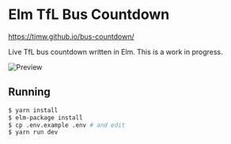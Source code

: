 # Elm TfL Bus Countdown

https://tjmw.github.io/bus-countdown/

Live TfL bus countdown written in Elm. This is a work in progress.

![Preview](/docs/preview.gif?raw=true "Preview")

## Running

```sh
$ yarn install
$ elm-package install
$ cp .env.example .env # and edit
$ yarn run dev
```
